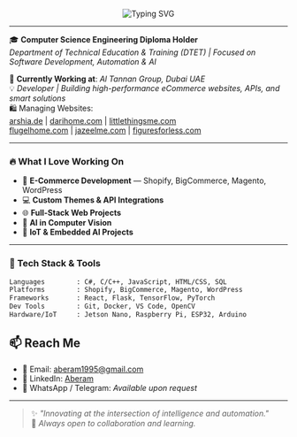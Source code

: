 <p align="center">
  <img src="https://readme-typing-svg.demolab.com?font=Fira+Code&weight=700&size=32&duration=4000&pause=1000&color=AF56F7&center=true&vCenter=true&multiline=true&width=1000&lines=Hi+%F0%9F%91%8B+I'm+Aberam+Wijayakumar;E-Commerce+Developer+%7C+AI+Explorer+%7C+Problem+Solver" alt="Typing SVG" />
</p>

---

🎓 **Computer Science Engineering Diploma Holder**  
*Department of Technical Education & Training (DTET) | Focused on Software Development, Automation & AI*

💼 **Currently Working at**: *Al Tannan Group, Dubai UAE*  
💡 *Developer | Building high-performance eCommerce websites, APIs, and smart solutions*  
🛍️ Managing Websites:  
[arshia.de](https://arshia.de) | [darihome.com](https://darihome.com) | [littlethingsme.com](https://littlethingsme.com)  
[flugelhome.com](https://flugelhome.com) | [jazeelme.com](https://jazeelme.com) | [figuresforless.com](https://figuresforless.com)

---

### 🔥 What I Love Working On

- 🛒 **E-Commerce Development** — Shopify, BigCommerce, Magento, WordPress  
- 💻 **Custom Themes & API Integrations**  
- 🌐 **Full-Stack Web Projects**  
- 🧠 **AI in Computer Vision**  
- 📡 **IoT & Embedded AI Projects**

---

### 🚀 Tech Stack & Tools

```bash
Languages        : C#, C/C++, JavaScript, HTML/CSS, SQL  
Platforms        : Shopify, BigCommerce, Magento, WordPress  
Frameworks       : React, Flask, TensorFlow, PyTorch  
Dev Tools        : Git, Docker, VS Code, OpenCV  
Hardware/IoT     : Jetson Nano, Raspberry Pi, ESP32, Arduino  
```

## 📫 Reach Me

- 📧 Email: [aberam1995@gmail.com](mailto:aberam1995@gmail.com)  
- 💼 LinkedIn: [Aberam](https://www.linkedin.com/in/aberam-wijayakumar-9173b262/)    
- 💬 WhatsApp / Telegram: *Available upon request*

---

> ✨ *"Innovating at the intersection of intelligence and automation."*  
> 💙 *Always open to collaboration and learning.*

